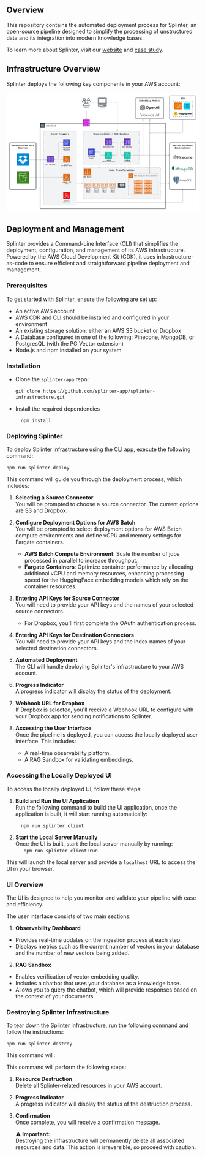 ## Overview

This repository contains the automated deployment process for Splinter, an open-source pipeline designed to simplify the processing of unstructured data and its integration into modern knowledge bases.

To learn more about Splinter, visit our [website](https://splinter-app.github.io/) and [case study](https://splinter-app.github.io/case-study/).

## Infrastructure Overview

Splinter deploys the following key components in your AWS account:

<p align="center">
  <img 
    src="https://github.com/splinter-app/splinter-app.github.io/blob/ed84e71ce4c740230aaf2e9d65d00d64c5ff36f5/public/images/architecture/architecture-detailed.png"
    alt="splinter_infrastructure"
  >
</p>

## Deployment and Management

Splinter provides a Command-Line Interface (CLI) that simplifies the deployment, configuration, and management of its AWS infrastructure. Powered by the AWS Cloud Development Kit (CDK), it uses infrastructure-as-code to ensure efficient and straightforward pipeline deployment and management.

### Prerequisites

To get started with Splinter, ensure the following are set up:

- An active AWS account
- AWS CDK and CLI should be installed and configured in your environment
- An existing storage solution: either an AWS S3 bucket or Dropbox
- A Database configured in one of the following: Pinecone, MongoDB, or PostgresQL (with the PG Vector extension)
- Node.js and npm installed on your system

### Installation

- Clone the `splinter-app` repo:

  ```
  git clone https://github.com/splinter-app/splinter-infrastructure.git
  ```

- Install the required dependencies

  ```
    npm install
  ```

### Deploying Splinter

To deploy Splinter infrastructure using the CLI app, execute the following command:

```
npm run splinter deploy
```

This command will guide you through the deployment process, which includes:

1. **Selecting a Source Connector**  
   You will be prompted to choose a source connector. The current options are S3 and Dropbox.

2. **Configure Deployment Options for AWS Batch**  
   You will be prompted to select deployment options for AWS Batch compute environments and define vCPU and memory settings for Fargate containers.

   - **AWS Batch Compute Environment**: Scale the number of jobs processed in parallel to increase throughput.
   - **Fargate Containers**: Optimize container performance by allocating additional vCPU and memory resources, enhancing processing speed for the HuggingFace embedding models which rely on the container resources.

3. **Entering API Keys for Source Connector**  
   You will need to provide your API keys and the names of your selected source connectors.

   - For Dropbox, you'll first complete the OAuth authentication process.

4. **Entering API Keys for Destination Connectors**  
   You will need to provide your API keys and the index names of your selected destination connectors.

5. **Automated Deployment**  
   The CLI will handle deploying Splinter's infrastructure to your AWS account.

6. **Progress Indicator**  
   A progress indicator will display the status of the deployment.

7. **Webhook URL for Dropbox**  
   If Dropbox is selected, you'll receive a Webhook URL to configure with your Dropbox app for sending notifications to Splinter.

8. **Accessing the User Interface**  
   Once the pipeline is deployed, you can access the locally deployed user interface. This includes:
   - A real-time observability platform.
   - A RAG Sandbox for validating embeddings.

### Accessing the Locally Deployed UI

To access the locally deployed UI, follow these steps:

1. **Build and Run the UI Application**  
   Run the following command to build the UI application, once the application is built, it will start running automatically:

   ```
     npm run splinter client
   ```

2. **Start the Local Server Manually**  
   Once the UI is built, start the local server manually by running:  
    `   npm run splinter client:run`

This will launch the local server and provide a `localhost` URL to access the UI in your browser.

### UI Overview

The UI is designed to help you monitor and validate your pipeline with ease and efficiency.

The user interface consists of two main sections:

1. **Observability Dashboard**

- Provides real-time updates on the ingestion process at each step.
- Displays metrics such as the current number of vectors in your database and the number of new vectors being added.

2. **RAG Sandbox**

- Enables verification of vector embedding quality.
- Includes a chatbot that uses your database as a knowledge base.
- Allows you to query the chatbot, which will provide responses based on the context of your documents.

### Destroying Splinter Infrastructure

To tear down the Splinter infrastructure, run the following command and follow the instructions:

```
npm run splinter destroy
```

This command will:

This command will perform the following steps:

1. **Resource Destruction**  
   Delete all Splinter-related resources in your AWS account.

2. **Progress Indicator**  
   A progress indicator will display the status of the destruction process.

3. **Confirmation**  
    Once complete, you will receive a confirmation message.

   **⚠ Important:**  
    Destroying the infrastructure will permanently delete all associated resources and data. This action is irreversible, so proceed with caution.
